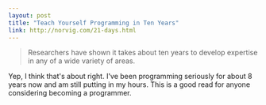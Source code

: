 ```yaml
---
layout: post
title: "Teach Yourself Programming in Ten Years"
link: http://norvig.com/21-days.html
---
```


> Researchers have shown it takes about ten years to develop expertise in any
> of a wide variety of areas.

Yep, I think that's about right. I've been programming seriously for about 8
years now and am still putting in my hours. This is a good read for anyone
considering becoming a programmer.
